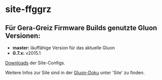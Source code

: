 # site-ffggrz

## Für Gera-Greiz Firmware Builds genutzte Gluon Versionen:

- __master:__ läuffähige Version für das aktuelle Gluon
- __0.7.x:__ v2015.1

[Downloads](https://github.com/ffggrz/site-ffggrz/releases) der Site-Configs.

Weitere Infos zur Site sind in der [Gluon-Doku](http://gluon.readthedocs.org/) unter 'Site' zu finden.
